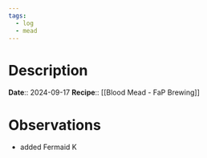 ```yaml
---
tags:
  - log
  - mead
---
```

# Description
**Date**:: 2024-09-17
**Recipe**:: [[Blood Mead - FaP Brewing]]

# Observations
- added Fermaid K